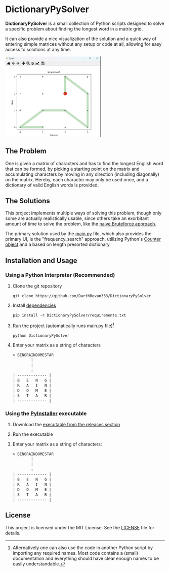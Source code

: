 # DictionaryPySolver

**DictionaryPySolver** is a small collection of Python scripts designed to solve a specific problem about finding the longest word in a matrix grid.

It can also provide a nice visualization of the solution and a quick way of entering simple matrices without any setup or code at all, allowing for easy access to solutions at any time.

<img src="github_data/readme_front.png" alt="Solution Example" width="60%">

## The Problem

One is given a matrix of characters and has to find the longest English word that can be formed, by picking a starting point on the matrix and accumulating characters by moving in any direction (including diagonally) on the matrix. Hereby, each character may only be used once, and a dictionary of valid English words is provided.

## The Solutions

This project implements multiple ways of solving this problem, though only some are actually realistically usable, since others take an exorbitant amount of time to solve the problem, like the [naive Bruteforce approach](bruteforce_combinations.py).

The primary solution used by the [main.py](main.py) file, which also provides the primary UI, is the "frequency_search" approach, utilizing Python's [Counter object](https://docs.python.org/3/library/collections.html#collections.Counter) and a based on length presorted dictionary.

## Installation and Usage


### Using a Python Interpreter (Recommended)

1. Clone the git repository
    ```shell
    git clone https://github.com/DarthRevan333/DictionaryPySolver
    ```

2. Install [dependencies](requirements.txt)
    ```shell
    pip install -r DictionaryPySolver/requirements.txt
    ```

3. Run the project (automatically runs main.py file)[^1]
    ```shell
    python DictionaryPySolver
    ```

3. Enter your matrix as a string of characters
    ```
    > BENGRAINDOMESTAR 
            |
            |
            ↓    
    | ------------- |
    | B   E   N   G |
    | R   A   I   N |
    | D   O   M   E |
    | S   T   A   R |
    | ------------- |
    ```

[^1]: Alternatively one can also use the code in another Python script by importing any required names. Most code contains a (small) documentation and everything should have clear enough names to be easily understandable.

### Using the [PyInstaller](https://pypi.org/project/pyinstaller/) executable
1. Download the [executable from the releases section](https://github.com/DarthRevan333/DictionaryPySolver/releases/latest)

2. Run the executable

3. Enter your matrix as a string of characters:
    ```
    > BENGRAINDOMESTAR 
            |
            |
            ↓    
    | ------------- |
    | B   E   N   G |
    | R   A   I   N |
    | D   O   M   E |
    | S   T   A   R |
    | ------------- |
    ```

## License

This project is licensed under the MIT License. See the [LICENSE](LICENSE) file for details.